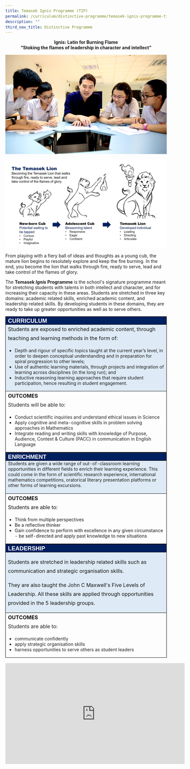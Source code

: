 ```yaml
---
title: Temasek Ignis Programme (TIP)
permalink: /curriculum/distinctive-programme/temasek-ignis-programme-tip/
description: ""
third_nav_title: Distinctive Programme
---
```

<p style="text-align: center"><strong>Ignis: Latin for Burning Flame<br>
“Stoking the flames of leadership in character and intellect”</strong></p>


![3.5b(TIP).jpg](/images/35b.jpg)  

  
![TIP Lion.png.jpg](/images/TIPlion.jpg)  

  

From playing with a fiery ball of ideas and thoughts as a young cub, the mature lion begins to resolutely explore and keep the fire burning. In the end, you become the lion that walks through fire, ready to serve, lead and take control of the flames of glory.  
  
The **Temasek _Ignis_ Programme** is the school's signature programme meant for stretching students with talents in both intellect and character, and for increasing their capacity in these areas. Students are stretched in three key domains: academic related skills, enriched academic content, and leadership related skills. By developing students in these domains, they are ready to take up greater opportunities as well as to serve others.  

  

<table class="MsoNormalTable ive_eobj_center" border="1" cellspacing="0" cellpadding="0" width="0" style="margin: auto; outline: 0px; padding: 0px; clear: both; text-align: left; border-collapse: collapse; border: none;"><tbody style="margin: 0px; outline: 0px; padding: 0px;"><tr style="margin: 0px; outline: 0px; padding: 0px;"><td width="623" valign="top" style="margin: 0px; outline: 0px; padding: 0in 5.4pt; width: 467.5pt; border: 1pt solid black; background: rgb(0, 32, 96);"><h4 style="margin: 0px; outline: 0px; padding: 0px; font-family: &quot;Open Sans&quot;, sans-serif; font-weight: 700; color: rgb(185, 151, 91); font-size: 18px;"><span style="margin: 0px; outline: 0px; padding: 0px; font-family: &quot;Arial Black&quot;, sans-serif; color: white;">CURRICULUM</span></h4></td></tr><tr style="margin: 0px; outline: 0px; padding: 0px;"><td width="623" valign="top" style="margin: 0px; outline: 0px; padding: 0in 5.4pt; width: 467.5pt; border-right: 1pt solid black; border-bottom: 1pt solid black; border-left: 1pt solid black; border-image: initial; border-top: none; background: rgb(222, 235, 246);"><p class="MsoNormal" style="margin: 0px 0px 1em; outline: 0px; padding: 0px; line-height: 28px; font-size: 16px; color: rgb(17, 17, 17);">Students are exposed to enriched academic content, through teaching and learning methods in the form of:&nbsp;</p><p class="MsoNormal" style="margin: 0px 0px 1em; outline: 0px; padding: 0px; line-height: 28px; font-size: 16px; color: rgb(17, 17, 17);"></p><ul style="margin: 0px 0px 0.5em 1.5em; outline: 0px; padding: 0px;"><li style="margin: 0px; outline: 0px; padding: 0px;">Depth and rigour of specific topics taught at the current year’s level, in order to deepen conceptual understanding and in preparation for spiral progression to other levels;&nbsp;</li><li style="margin: 0px; outline: 0px; padding: 0px;">Use of authentic learning materials, through projects and integration of learning across disciplines (in the long run); and&nbsp;</li><li style="margin: 0px; outline: 0px; padding: 0px;">Inductive reasoning learning approaches that require student participation, hence resulting in student engagement.&nbsp;</li></ul><p style="margin: 0px 0px 1em; outline: 0px; padding: 0px; line-height: 28px; font-size: 16px; color: rgb(17, 17, 17);"></p></td></tr><tr style="margin: 0px; outline: 0px; padding: 0px;"><td width="623" valign="top" style="margin: 0px; outline: 0px; padding: 0in 5.4pt; width: 467.5pt; border-right: 1pt solid black; border-bottom: 1pt solid black; border-left: 1pt solid black; border-image: initial; border-top: none;"><p class="MsoNormal" style="margin: 0px 0px 1em; outline: 0px; padding: 0px; line-height: 28px; font-size: 16px; color: rgb(17, 17, 17);"><b style="margin: 0px; outline: 0px; padding: 0px;">OUTCOMES<br style="margin: 0px; outline: 0px; padding: 0px;"></b><span style="margin: 0px; outline: 0px; padding: 0px; color: rgb(34, 34, 34);">Students will be able to:</span></p><p class="MsoNormal" style="margin: 0px 0px 1em; outline: 0px; padding: 0px; line-height: 28px; font-size: 16px; color: rgb(17, 17, 17);"></p><ul style="margin: 0px 0px 0.5em 1.5em; outline: 0px; padding: 0px;"><li style="margin: 0px; outline: 0px; padding: 0px;"><span style="margin: 0px; outline: 0px; padding: 0px; color: rgb(34, 34, 34);">Conduct scientific inquiries and understand ethical issues in Science</span></li><li style="margin: 0px; outline: 0px; padding: 0px;"><span style="margin: 0px; outline: 0px; padding: 0px; color: rgb(34, 34, 34);">Apply cognitive and meta-cognitive skills in problem solving approaches in Mathematics</span></li><li style="margin: 0px; outline: 0px; padding: 0px;"><span style="margin: 0px; outline: 0px; padding: 0px; color: rgb(34, 34, 34);">Integrate reading and writing skills with knowledge of Purpose, Audience, Context &amp; Culture (PACC) in communication in English Language</span></li></ul><p style="margin: 0px 0px 1em; outline: 0px; padding: 0px; line-height: 28px; font-size: 16px; color: rgb(17, 17, 17);"></p></td></tr></tbody></table>

  

<table class="MsoNormalTable ive_eobj_center" border="1" cellspacing="0" cellpadding="0" width="0" style="margin: auto; outline: 0px; padding: 0px; clear: both; text-align: left; border-collapse: collapse; border: none;"><tbody style="margin: 0px; outline: 0px; padding: 0px;"><tr style="margin: 0px; outline: 0px; padding: 0px;"><td width="623" valign="top" style="margin: 0px; outline: 0px; padding: 0in 5.4pt; width: 467.5pt; border: 1pt solid black; background: rgb(0, 32, 96);"><h4 style="margin: 0px; outline: 0px; padding: 0px; font-family: &quot;Open Sans&quot;, sans-serif; font-weight: 700; color: rgb(185, 151, 91); font-size: 18px;"><span style="margin: 0px; outline: 0px; padding: 0px; font-family: &quot;Arial Black&quot;, sans-serif; color: white;">ENRICHMENT</span></h4></td></tr><tr style="margin: 0px; outline: 0px; padding: 0px;"><td width="623" valign="top" style="margin: 0px; outline: 0px; padding: 0in 5.4pt; width: 467.5pt; border-right: 1pt solid black; border-bottom: 1pt solid black; border-left: 1pt solid black; border-image: initial; border-top: none; background: rgb(222, 235, 246);">Students are given a wide range of out-of-classroom learning opportunities in different fields to enrich their learning experience. This could come in the form of scientific research experience, international mathematics competitions, oratorical literary presentation platforms or other forms of learning excursions.<br style="margin: 0px; outline: 0px; padding: 0px;"><br style="margin: 0px; outline: 0px; padding: 0px;"></td></tr><tr style="margin: 0px; outline: 0px; padding: 0px;"><td width="623" valign="top" style="margin: 0px; outline: 0px; padding: 0in 5.4pt; width: 467.5pt; border-right: 1pt solid black; border-bottom: 1pt solid black; border-left: 1pt solid black; border-image: initial; border-top: none;"><p class="MsoNormal" style="margin: 0px 0px 1em; outline: 0px; padding: 0px; line-height: 28px; font-size: 16px; color: rgb(17, 17, 17);"><b style="margin: 0px; outline: 0px; padding: 0px;">OUTCOMES<br style="margin: 0px; outline: 0px; padding: 0px;"></b><span style="margin: 0px; outline: 0px; padding: 0px; background-color: initial;">Students are able to:</span></p><p class="MsoNormal" style="margin: 0px 0px 1em; outline: 0px; padding: 0px; line-height: 28px; font-size: 16px; color: rgb(17, 17, 17);"></p><ul style="margin: 0px 0px 0.5em 1.5em; outline: 0px; padding: 0px;"><li style="margin: 0px; outline: 0px; padding: 0px;"><span style="margin: 0px; outline: 0px; padding: 0px; background-color: initial;">Think from multiple perspectives</span></li><li style="margin: 0px; outline: 0px; padding: 0px;"><span style="margin: 0px; outline: 0px; padding: 0px; background-color: initial;">Be a reflective thinker</span></li><li style="margin: 0px; outline: 0px; padding: 0px;"><span style="margin: 0px; outline: 0px; padding: 0px; background-color: initial;">Gain confidence to perform with excellence in any given circumstance - be self-directed and apply past knowledge to new situations</span></li></ul><p style="margin: 0px 0px 1em; outline: 0px; padding: 0px; line-height: 28px; font-size: 16px; color: rgb(17, 17, 17);"></p></td></tr></tbody></table>

  

<table class="MsoNormalTable ive_eobj_center" border="1" cellspacing="0" cellpadding="0" width="0" style="margin: auto; outline: 0px; padding: 0px; clear: both; text-align: left; border-collapse: collapse; border: none;"><tbody style="margin: 0px; outline: 0px; padding: 0px;"><tr style="margin: 0px; outline: 0px; padding: 0px;"><td width="623" valign="top" style="margin: 0px; outline: 0px; padding: 0in 5.4pt; width: 467.5pt; border: 1pt solid black; background: rgb(0, 32, 96);"><h4 style="margin: 0px; outline: 0px; padding: 0px; font-family: &quot;Open Sans&quot;, sans-serif; font-weight: 700; color: rgb(185, 151, 91); font-size: 18px;"><span style="margin: 0px; outline: 0px; padding: 0px; font-family: &quot;Arial Black&quot;, sans-serif; color: white;">LEADERSHIP</span></h4></td></tr><tr style="margin: 0px; outline: 0px; padding: 0px;"><td width="623" valign="top" style="margin: 0px; outline: 0px; padding: 0in 5.4pt; width: 467.5pt; border-right: 1pt solid black; border-bottom: 1pt solid black; border-left: 1pt solid black; border-image: initial; border-top: none; background: rgb(222, 235, 246);"><p class="MsoNormal" style="margin: 0px 0px 1em; outline: 0px; padding: 0px; line-height: 28px; font-size: 16px; color: rgb(17, 17, 17);"></p><p class="MsoNormal" style="margin: 0px 0px 1em; outline: 0px; padding: 0px; line-height: 28px; font-size: 16px; color: rgb(17, 17, 17);">Students are stretched in leadership related skills such as communication and strategic organisation skills.</p><p class="MsoNormal" style="margin: 0px 0px 1em; outline: 0px; padding: 0px; line-height: 28px; font-size: 16px; color: rgb(17, 17, 17);">They are also taught the John C Maxwell's Five Levels of Leadership. All these skills are applied through opportunities provided in the 5 leadership groups.</p></td></tr><tr style="margin: 0px; outline: 0px; padding: 0px;"><td width="623" valign="top" style="margin: 0px; outline: 0px; padding: 0in 5.4pt; width: 467.5pt; border-right: 1pt solid black; border-bottom: 1pt solid black; border-left: 1pt solid black; border-image: initial; border-top: none;"><p class="MsoNormal" style="margin: 0px 0px 1em; outline: 0px; padding: 0px; line-height: 28px; font-size: 16px; color: rgb(17, 17, 17);"><b style="margin: 0px; outline: 0px; padding: 0px;">OUTCOMES<br style="margin: 0px; outline: 0px; padding: 0px;"></b><span style="margin: 0px; outline: 0px; padding: 0px; color: rgb(34, 34, 34); background-color: initial;">Students are able to:</span></p><p class="MsoNormal" style="margin: 0px 0px 1em; outline: 0px; padding: 0px; line-height: 28px; font-size: 16px; color: rgb(17, 17, 17);"></p><ul style="margin: 0px 0px 0.5em 1.5em; outline: 0px; padding: 0px;"><li style="margin: 0px; outline: 0px; padding: 0px;"><font color="#222222" style="margin: 0px; outline: 0px; padding: 0px;">communicate confidently&nbsp;</font></li><li style="margin: 0px; outline: 0px; padding: 0px;"><font color="#222222" style="margin: 0px; outline: 0px; padding: 0px;">apply strategic organisation skills&nbsp;</font></li><li style="margin: 0px; outline: 0px; padding: 0px;"><font color="#222222" style="margin: 0px; outline: 0px; padding: 0px;">harness opportunities to serve others as student leaders</font></li></ul><p style="margin: 0px 0px 1em; outline: 0px; padding: 0px; line-height: 28px; font-size: 16px; color: rgb(17, 17, 17);"></p></td></tr></tbody></table>
<br>

<iframe width="560" height="315" src="https://www.youtube.com/embed/TEXZlbBscbg" title="YouTube video player" frameborder="0" allow="accelerometer; autoplay; clipboard-write; encrypted-media; gyroscope; picture-in-picture" allowfullscreen></iframe>